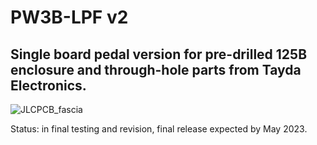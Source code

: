 # PW3B-LPF v2

## Single board pedal version for pre-drilled 125B enclosure and through-hole parts from Tayda Electronics. 

![JLCPCB_fascia](https://user-images.githubusercontent.com/127763821/230925146-7342877b-b596-48cb-9574-d2ad54d94166.jpg)

Status: in final testing and revision, final release expected by May 2023.
